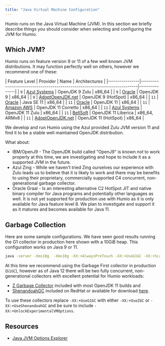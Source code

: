 ```yaml
---
title: "Java Virtual Machine Configuration"
---
```


Humio runs on the Java Virtual Machine (JVM).  In this section we briefly describe things you should consider
when selecting and configuring the JVM for Humio.

## Which JVM?

Humio runs on feature version 9 or 11 of a few well known JVM distributions.  It may function perfectly well
on others, however we recommend one of these:

| Feature Level  | Provider                                             | Name                | Architectures |
|----------------|----------------------------------------------------------------------------|---------------|
| `9`            | [Azul Systems](https://www.azul.com/downloads/zulu/) | OpenJDK 9 Zulu      | x86_64        |
| `9`            | [Oracle](https://jdk.java.net/archive/)              | OpenJDK 9           | x86_64        |
| `9`            | [AdoptOpenJDK.net](https://adoptopenjdk.net/releases.html?variant=openjdk9&jvmVariant=hotspot)  | OpenJDK 9 (HotSpot)  | x86_64        |
| `11`           | [Oracle](https://www.oracle.com/technetwork/java/javase/downloads/jdk11-downloads-5066655.html) | Java SE 11           | x86_64        |
| `11`           | [Oracle](https://jdk.java.net/archive/)              | OpenJDK 11          | x86_64        |
| `11`           | [Amazon AWS](https://aws.amazon.com/corretto/)       | OpenJDK 11 Corretto | x86_64        |
| `11`           | [Azul Systems](https://www.azul.com/downloads/zulu/) | OpenJDK 11 Zulu     | x86_64        |
| `11`           | [BellSoft](https://bell-sw.com/pages/java-11.0.2)    | OpenJDK 11 Liberica | x86_64, ARMv8 |
| `11`           | [AdoptOpenJDK.net](https://adoptopenjdk.net/releases.html?variant=openjdk11&jvmVariant=hotspot) | OpenJDK 11 (HotSpot) | x86_64        |

We develop and run Humio using the Azul provided Zulu JVM version 11 and find it to be a stable well maintained OpenJDK distribution.

What about:

* IBM/OpenJ9 - The OpenJDK build called "OpenJ9" is known *not* to work properly at this time, we are investigating and hope to include it as a supported JVM in the future.
* Azul Zing - While we haven't tried Zing ourselves our experience with Zulu leads us to believe that it is likely to work and there may be benefits to using their proprietary, commercially supported C4 concurrent, non-generational garbage collector.
* Oracle Graal - Is an interesting alternative C2 HotSpot JIT and native binary compiler for Java programs and potentially other languages as well.  It is not yet supported for production use with Humio as it is only available for Java feature level 8.  We plan to investigate and support it as it matures and becomes available for Java 11.

## Garbage Collection

Here are some sample configurations.  We have seen good results running the G1 collector in production here shown with a 10GiB heap.
This configuration works on Java 9 or 11.
```bash
java -server -Xms10g  -Xmx10g -XX:+AlwaysPreTouch -XX:+UseG1GC -XX:+ScavengeBeforeFullGC -XX:+DisableExplicitGC
```

At this time we recommend using the Garbage First collector in production (`G1GC`), however as of Java 12 there will be two fully concurrent, non-generational collectors with excellent potential for Humio workloads:
* [Z Garbage Collector](https://wiki.openjdk.java.net/display/zgc/Main) included with most OpenJDK 11 builds and
* [ShenandoahGC](https://wiki.openjdk.java.net/display/shenandoah/Main) included on RedHat or available for download [here](https://builds.shipilev.net/openjdk-shenandoah-jdk11/).

To use these collectors replace `-XX:+UseG1GC` with either `-XX:+UseZGC` or `-XX:+UseShenandoahGC` and be sure to include `-XX:+UnlockExperimentalVMOptions`.

## Resources

* [Java JVM Options Explorer](https://chriswhocodes.com/hotspot_options_jdk11.html)

